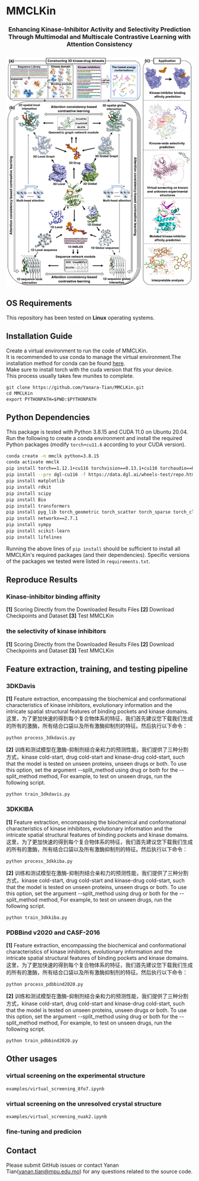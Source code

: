 # MMCLKin
<div id="top" align="center">
 <h3>Enhancing Kinase-Inhibitor Activity and Selectivity Prediction Through Multimodal and Multiscale Contrastive Learning with Attention Consistency<h3>
 </div>

![MMCLKin](https://github.com/Yanara-Tian/MMCLKin/blob/main/Framework%20of%20MMCLKin.png)

## OS Requirements
This repository has been tested on **Linux**  operating systems.

## Installation Guide
Create a virtual environment to run the code of MMCLKin.<br>
It is recommended to use conda to manage the virtual environment.The installation method for conda can be found [here](https://conda.io/projects/conda/en/stable/user-guide/install/linux.html#installing-on-linux).<br>
Make sure to install torch with the cuda version that fits your device.<br>
This process usually takes few munites to complete.<br>
```
git clone https://github.com/Yanara-Tian/MMCLKin.git
cd MMCLKin
export PYTHONPATH=$PWD:$PYTHONPATH
```
## Python Dependencies
This package is tested with Python 3.8.15 and CUDA 11.0 on Ubuntu 20.04. Run the following to create a conda environment and install the required Python packages (modify `torch+cu11.6` according to your CUDA version). 
```bash
conda create -n mmclk python=3.8.15
conda activate mmclk
pip install torch==1.12.1+cu116 torchvision==0.13.1+cu116 torchaudio==0.12.1 --extra-index-url https://download.pytorch.org/whl/cu116
pip install --pre dgl-cu116 -f https://data.dgl.ai/wheels-test/repo.html
pip install matplotlib
pip install rdkit
pip install scipy
pip install Bio
pip install transformers
pip install pyg_lib torch_geometric torch_scatter torch_sparse torch_cluster torch_spline_conv -f https://data.pyg.org/whl/torch-1.12.0+cu116.html
pip install networkx==2.7.1
pip install sympy
pip install scikit-learn
pip install lifelines
```
Running the above lines of `pip install` should be sufficient to install all  MMCLKin's required packages (and their dependencies). Specific versions of the packages we tested were listed in `requirements.txt`.

## Reproduce Results
### Kinase-inhibitor binding affinity 
**[1]** Scoring Directly from the Downloaded Results Files
**[2]** Download Checkpoints and Dataset
**[3]** Test MMCLKin

### the selectivity of kinase inhibitors
**[1]** Scoring Directly from the Downloaded Results Files
**[2]** Download Checkpoints and Dataset
**[3]** Test MMCLKin

## Feature extraction, training, and testing pipeline

### 3DKDavis 
**[1]** Feature extraction, encompassing the biochemical and conformational characteristics of kinase inhibitors, evolutionary information and the intricate spatial structural features of binding pockets and kinase domains.这里，为了更加快速的得到每个复合物体系的特征，我们首先建议您下载我们生成的所有的激酶，所有结合口袋以及所有激酶抑制剂的特征。然后执行以下命令：
```
python process_3dkdavis.py
```
**[2]** 训练和测试模型在激酶-抑制剂结合亲和力的预测性能，我们提供了三种分割方式，kinase cold-start, drug cold-start and kinase-drug cold-start, such that the model is tested on unseen proteins, unseen drugs or both. To use this option, set the argument --split_method using drug or both for the --split_method method, For example, to test on unseen drugs, run the following script.
```
python train_3dkdavis.py
```
### 3DKKIBA
**[1]** Feature extraction, encompassing the biochemical and conformational characteristics of kinase inhibitors, evolutionary information and the intricate spatial structural features of binding pockets and kinase domains.这里，为了更加快速的得到每个复合物体系的特征，我们首先建议您下载我们生成的所有的激酶，所有结合口袋以及所有激酶抑制剂的特征。然后执行以下命令：
```
python process_3dkkiba.py
```
**[2]** 训练和测试模型在激酶-抑制剂结合亲和力的预测性能，我们提供了三种分割方式，kinase cold-start, drug cold-start and kinase-drug cold-start, such that the model is tested on unseen proteins, unseen drugs or both. To use this option, set the argument --split_method using drug or both for the --split_method method, For example, to test on unseen drugs, run the following script.
```
python train_3dkkiba.py
```
### PDBBind v2020 and CASF-2016
**[1]** Feature extraction, encompassing the biochemical and conformational characteristics of kinase inhibitors, evolutionary information and the intricate spatial structural features of binding pockets and kinase domains.这里，为了更加快速的得到每个复合物体系的特征，我们首先建议您下载我们生成的所有的激酶，所有结合口袋以及所有激酶抑制剂的特征。然后执行以下命令：
```
python process_pdbbind2020.py
```
**[2]** 训练和测试模型在激酶-抑制剂结合亲和力的预测性能，我们提供了三种分割方式，kinase cold-start, drug cold-start and kinase-drug cold-start, such that the model is tested on unseen proteins, unseen drugs or both. To use this option, set the argument --split_method using drug or both for the --split_method method, For example, to test on unseen drugs, run the following script.
```
python train_pdbbind2020.py
```
## Other usages
### virtual screening on the experimental structure
```
examples/virtual_screening_8fo7.ipynb
```
### virtual screening on the unresolved crystal structure
```
examples/virtual_screening_nuak2.ipynb
```
### fine-tuning and predicion


## Contact
Please submit GitHub issues or contact Yanan Tian(yanan.tian@mpu.edu.mo) for any questions related to the source code.
